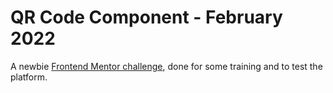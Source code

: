 # QR Code Component - February 2022

A newbie [Frontend Mentor challenge](https://www.frontendmentor.io/challenges/qr-code-component-iux_sIO_H), done for some training and to test the platform.
